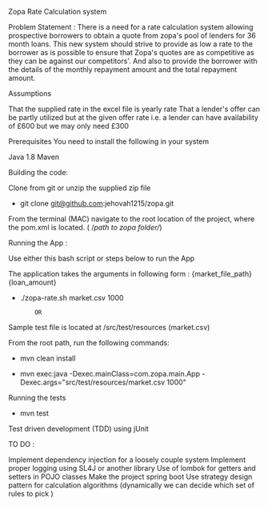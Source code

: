 Zopa Rate Calculation system

Problem Statement :
There is a need for a rate calculation system allowing prospective borrowers to obtain a quote from zopa's pool of lenders for 36 month loans.
This new system should strive to provide as low a rate to the borrower as is possible to ensure that Zopa's quotes are as competitive as they can be against our competitors'.
And also to provide the borrower with the details of the monthly repayment amount and the total repayment amount.

Assumptions

That the supplied rate in the excel file is yearly rate
That a lender's offer can be partly utilized but at the given offer rate i.e. a lender can have availability of £600 but we may only need £300

Prerequisites
You need to install the following in your system

Java 1.8 
Maven 

Building the code:

Clone from git or unzip the supplied zip file  

 * git clone git@github.com:jehovah1215/zopa.git 

From the terminal (MAC) navigate to the root location of the project, where the pom.xml is located.
  ( /*path to zopa folder/*)
  

Running the App :

Use either this bash script or steps below to run the App

The application takes the arguments in following form :
  {market_file_path} {loan_amount} 

*  	./zopa-rate.sh market.csv 1000  

  			OR

Sample test file is located at /src/test/resources (market.csv)

 From the root path, run the following commands:

* mvn clean install

*  mvn exec:java -Dexec.mainClass=com.zopa.main.App -Dexec.args="src/test/resources/market.csv 1000"

Running the tests

*  mvn test

Test driven development (TDD) using jUnit

TO DO :

Implement dependency injection for a loosely couple system
Implement proper logging using SL4J or another library 
Use of lombok for getters and setters in POJO classes
Make the project spring boot 
Use strategy design pattern for calculation algorithms (dynamically we can decide which set of rules to pick )
